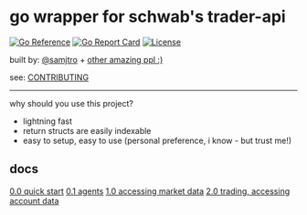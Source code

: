 # go wrapper for schwab's trader-api

[![Go Reference](https://pkg.go.dev/badge/github.com/go-schwab/trader.svg)](https://pkg.go.dev/github.com/go-schwab/trader)
[![Go Report Card](https://goreportcard.com/badge/github.com/go-schwab/trader)](https://goreportcard.com/report/github.com/go-schwab/trader)
[![License](https://img.shields.io/badge/License-GPLv2-green)](LICENSE)

built by: [@samjtro](https://github.com/samjtro) + [other amazing ppl :)](https://github.com/go-schwab/trader/graphs/contributors)

see: [CONTRIBUTING](https://github.com/go-schwab/trader/blob/main/CONTRIBUTING.md)

---

why should you use this project?

- lightning fast
- return structs are easily indexable
- easy to setup, easy to use (personal preference, i know - but trust me!)

## docs

[0.0 quick start](https://github.com/go-schwab/trader/wiki/0.0-quick-start)
[0.1 agents](https://github.com/go-schwab/trader/wiki/0.1-agents)
[1.0 accessing market data](https://github.com/go-schwab/trader/wiki/1.accessing-market-data)
[2.0 trading, accessing account data](https://github.com/go-schwab/trader/wiki/2.0-trading,-accessing-account-data)
